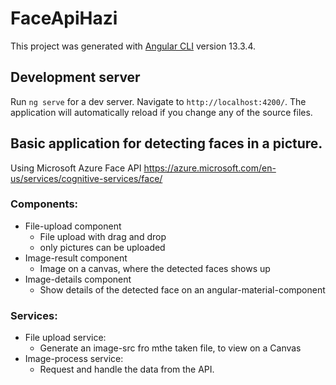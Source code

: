 # FaceApiHazi

This project was generated with [Angular CLI](https://github.com/angular/angular-cli) version 13.3.4.

## Development server

Run `ng serve` for a dev server. Navigate to `http://localhost:4200/`. The application will automatically reload if you change any of the source files.

## Basic application for detecting faces in a picture.

Using Microsoft Azure Face API https://azure.microsoft.com/en-us/services/cognitive-services/face/

### Components:
- File-upload component
  - File upload with drag and drop
  - only pictures can be uploaded
- Image-result component
  - Image on a canvas, where the detected faces shows up
- Image-details component
  - Show details of the detected face on an angular-material-component

### Services:
- File upload service:
  - Generate an image-src fro mthe taken file, to view on a Canvas
- Image-process service:
  - Request and handle the data from the API.

